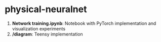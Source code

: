 # physical-neuralnet

1. **Network training.ipynb**: Notebook with PyTorch implementation and visualization experiments
2. **/diagram**: Teensy implementation
